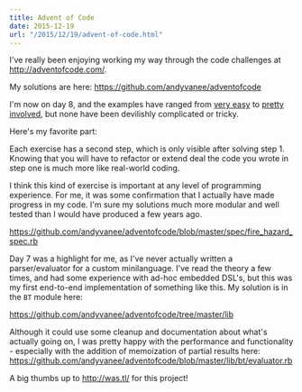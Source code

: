 ```yaml
---
title: Advent of Code
date: 2015-12-19
url: "/2015/12/19/advent-of-code.html"
---
```


I've really been enjoying working my way through the code challenges at
<http://adventofcode.com/>.

My solutions are here: <https://github.com/andyvanee/adventofcode>

I'm now on day 8, and the examples have ranged from
[very easy](https://github.com/andyvanee/adventofcode/blob/master/bin/day_1) to
[pretty involved](https://github.com/andyvanee/adventofcode/blob/master/lib/bt.rb),
but none have been devilishly complicated or tricky.

Here's my favorite part:

Each exercise has a second step, which is only visible after solving step 1.
Knowing that you will have to refactor or extend deal the code you wrote in step
one is much more like real-world coding.

I think this kind of exercise is important at any level of programming
experience. For me, it was some confirmation that I actually have made progress
in my code. I'm sure my solutions much more modular and well tested than I would
have produced a few years ago.

<https://github.com/andyvanee/adventofcode/blob/master/spec/fire_hazard_spec.rb>

Day 7 was a highlight for me, as I've never actually written a parser/evaluator
for a custom minilanguage. I've read the theory a few times, and had some
experience with ad-hoc embedded DSL's, but this was my first end-to-end
implementation of something like this. My solution is in the `BT` module here:

<https://github.com/andyvanee/adventofcode/tree/master/lib>

Although it could use some cleanup and documentation about what's actually going
on, I was pretty happy with the performance and functionality - especially with
the addition of memoization of partial results here: 
<https://github.com/andyvanee/adventofcode/blob/master/lib/bt/evaluator.rb>

A big thumbs up to <http://was.tl/> for this project!
